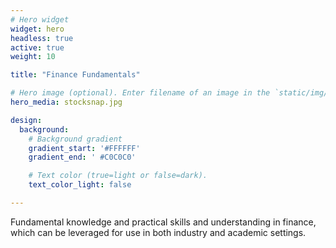 ```yaml
---
# Hero widget
widget: hero
headless: true
active: true
weight: 10

title: "Finance Fundamentals"

# Hero image (optional). Enter filename of an image in the `static/img/` folder.
hero_media: stocksnap.jpg

design:
  background:
    # Background gradient
    gradient_start: '#FFFFFF'
    gradient_end: '	#C0C0C0'

    # Text color (true=light or false=dark).
    text_color_light: false

---
```


Fundamental knowledge and practical skills and understanding in finance, which can be leveraged for use in both industry and academic settings.